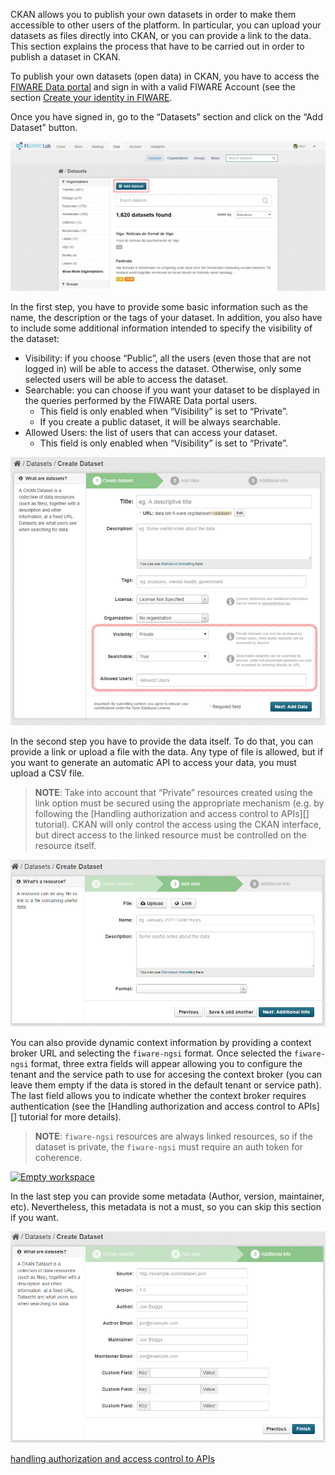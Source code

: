 CKAN allows you to publish your own datasets in order to make them accessible to
other users of the platform. In particular, you can upload your datasets as
files directly into CKAN, or you can provide a link to the data. This section
explains the process that have to be carried out in order to publish a dataset
in CKAN.

To publish your own datasets (open data) in CKAN, you have to access the
[FIWARE Data portal](https://data.lab.fiware.org/) and sign in with a valid
FIWARE Account (see the section
[Create your identity in FIWARE](/security/how-to-create-your-identity-in-fiware.md).

Once you have signed in, go to the “Datasets” section and click on the “Add
Dataset” button.

[![HowToPublishDatasheetsInCkan1](images/HowToPublishDatasheetsInCkan1-1024x485.png)](images/HowToPublishDatasheetsInCkan1.png)

In the first step, you have to provide some basic information such as the name,
the description or the tags of your dataset. In addition, you also have to
include some additional information intended to specify the visibility of the
dataset:

-   Visibility: if you choose “Public”, all the users (even those that are not
    logged in) will be able to access the dataset. Otherwise, only some selected
    users will be able to access the dataset.
-   Searchable: you can choose if you want your dataset to be displayed in the
    queries performed by the FIWARE Data portal users.
    -   This field is only enabled when “Visibility” is set to “Private”.
    -   If you create a public dataset, it will be always searchable.
-   Allowed Users: the list of users that can access your dataset.
    -   This field is only enabled when “Visibility” is set to “Private”.

[![HowToPublishDatasheetsInCkan2](images/HowToPublishDatasheetsInCkan21.png)](images/HowToPublishDatasheetsInCkan21.png)

In the second step you have to provide the data itself. To do that, you can
provide a link or upload a file with the data. Any type of file is allowed, but
if you want to generate an automatic API to access your data, you must upload a
CSV file.

> **NOTE**: Take into account that “Private” resources created using the link
> option must be secured using the appropriate mechanism (e.g. by following the
> [Handling authorization and access control to APIs][] tutorial). CKAN will
> only control the access using the CKAN interface, but direct access to the
> linked resource must be controlled on the resource itself.

[![HowToPublishDatasheetsInCkan3](images/HowToPublishDatasheetsInCkan3.png)](images/HowToPublishDatasheetsInCkan3.png)

You can also provide dynamic context information by providing a context broker
URL and selecting the `fiware-ngsi` format. Once selected the `fiware-ngsi`
format, three extra fields will appear allowing you to configure the tenant and
the service path to use for accesing the context broker (you can leave them
empty if the data is stored in the default tenant or service path). The last
field allows you to indicate whether the context broker requires authentication
(see the [Handling authorization and access control to APIs][] tutorial for more
details).

> **NOTE**: `fiware-ngsi` resources are always linked resources, so if the
> dataset is private, the `fiware-ngsi` must require an auth token for
> coherence.

[<img src="../images/PublishDyncamicContextInformationResource.png" srcset="../images/PublishDyncamicContextInformationResource.png 2x" alt="Empty workspace"/>](images/PublishDyncamicContextInformationResource.png)

In the last step you can provide some metadata (Author, version, maintainer,
etc). Nevertheless, this metadata is not a must, so you can skip this section if
you want.

[![HowToPublishDatasheetsInCkan4](images/HowToPublishDatasheetsInCkan4.png)](images/HowToPublishDatasheetsInCkan4.png)

[handling authorization and access control to APIs](/security/introduction.md)
